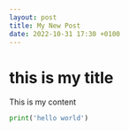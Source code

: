 ```yaml
---
layout: post
title: My New Post
date: 2022-10-31 17:30 +0100
---
```


# this is my title


This is my content

```python
print('hello world')
```